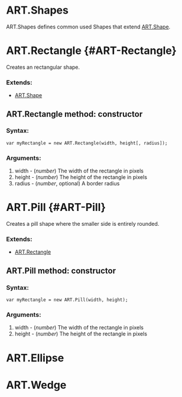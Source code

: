 ART.Shapes
==========

ART.Shapes defines common used Shapes that extend [ART.Shape][].

ART.Rectangle {#ART-Rectangle}
==============================

Creates an rectangular shape.

### Extends:

- [ART.Shape][]

ART.Rectangle method: constructor
---------------------------------

### Syntax:

	var myRectangle = new ART.Rectangle(width, height[, radius]);

### Arguments:

1. width - (*number*) The width of the rectangle in pixels
2. height - (*number*) The height of the rectangle in pixels
3. radius - (*number*, optional) A border radius


ART.Pill {#ART-Pill}
====================

Creates a pill shape where the smaller side is entirely rounded.

### Extends:

- [ART.Rectangle][]

ART.Pill method: constructor
----------------------------

### Syntax:

	var myRectangle = new ART.Pill(width, height);

### Arguments:

1. width - (*number*) The width of the rectangle in pixels
2. height - (*number*) The height of the rectangle in pixels



ART.Ellipse
===========


ART.Wedge
=========



[ART.Shape]: ../ART/ART.Shape
[ART.Rectangle]: #ART-Rectangle

